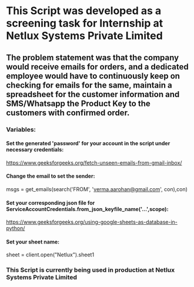 # This Script was developed as a screening task for Internship at Netlux Systems Private Limited

## The problem statement was that the company would receive emails for orders, and a dedicated employee would have to continuously keep on checking for emails for the same, maintain a spreadsheet for the customer information and SMS/Whatsapp the Product Key to the customers with confirmed order.

### Variables:

#### Set the generated 'password' for your account in the script under necessary credentials:
https://www.geeksforgeeks.org/fetch-unseen-emails-from-gmail-inbox/   

#### Change the email to set the sender:
msgs = get_emails(search('FROM', 'verma.aarohan@gmail.com', con),con)     

#### Set your corresponding json file for ServiceAccountCredentials.from_json_keyfile_name('...',scope):
https://www.geeksforgeeks.org/using-google-sheets-as-database-in-python/  

#### Set your sheet name:
sheet = client.open("Netlux").sheet1                                      

### This Script is currently being used in production at Netlux Systems Private Limited


